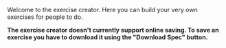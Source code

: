 Welcome to the exercise creator. Here you can build your very own exercises for people to do.

**The exercise creator doesn't currently support online saving. To save an exercise you have to download it using the "Download Spec" button.**
